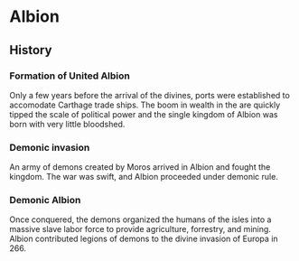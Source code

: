 # Albion

## History

### Formation of United Albion

Only a few years before the arrival of the divines, ports were established to accomodate Carthage trade ships. The boom in wealth in the are quickly tipped the scale of political power and the single kingdom of Albion was born with very little bloodshed.

### Demonic invasion

An army of demons created by Moros arrived in Albion and fought the kingdom. The war was swift, and Albion proceeded under demonic rule.

### Demonic Albion

Once conquered, the demons organized the humans of the isles into a massive slave labor force to provide agriculture, forrestry, and mining. Albion contributed legions of demons to the divine invasion of Europa in 266.